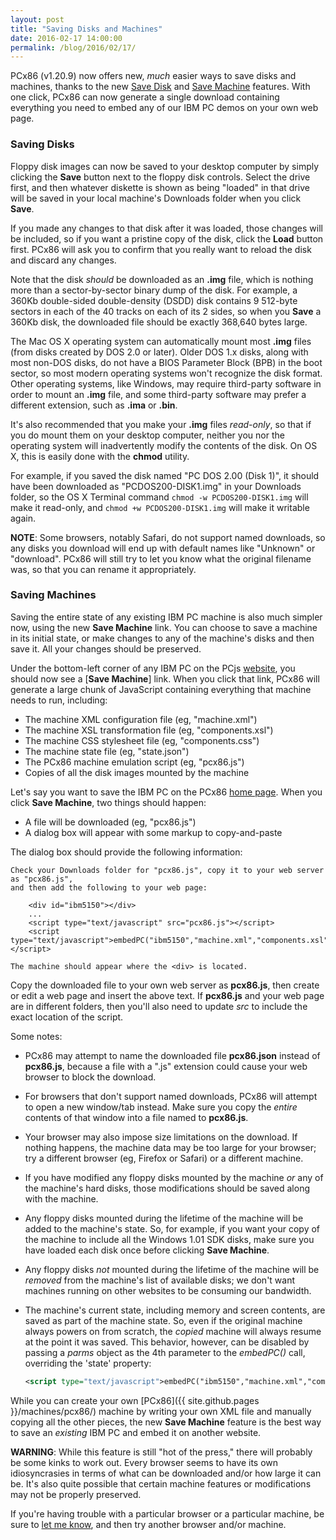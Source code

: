 ```yaml
---
layout: post
title: "Saving Disks and Machines"
date: 2016-02-17 14:00:00
permalink: /blog/2016/02/17/
---
```


PCx86 (v1.20.9) now offers new, *much* easier ways to save disks and machines, thanks to the new
[Save Disk](/blog/2016/02/17/#saving-disks) and [Save Machine](/blog/2016/02/17/#saving-machines) features.
With one click, PCx86 can now generate a single download containing everything you need to embed any of our
IBM PC demos on your own web page.

### Saving Disks

Floppy disk images can now be saved to your desktop computer by simply clicking the **Save** button next
to the floppy disk controls.  Select the drive first, and then whatever diskette is shown as being "loaded"
in that drive will be saved in your local machine's Downloads folder when you click **Save**.

If you made any changes to that disk after it was loaded, those changes will be included, so if you want a pristine
copy of the disk, click the **Load** button first.  PCx86 will ask you to confirm that you really want to reload the
disk and discard any changes.

Note that the disk *should* be downloaded as an **.img** file, which is nothing more than a sector-by-sector binary
dump of the disk.  For example, a 360Kb double-sided double-density (DSDD) disk contains 9 512-byte sectors in each
of the 40 tracks on each of its 2 sides, so when you **Save** a 360Kb disk, the downloaded file should be exactly
368,640 bytes large.

The Mac OS X operating system can automatically mount most **.img** files (from disks created by DOS 2.0 or later).
Older DOS 1.x disks, along with most non-DOS disks, do not have a BIOS Parameter Block (BPB) in the boot sector, so
most modern operating systems won't recognize the disk format.  Other operating systems, like Windows, may require
third-party software in order to mount an **.img** file, and some third-party software may prefer a different extension,
such as **.ima** or **.bin**.

It's also recommended that you make your **.img** files *read-only*, so that if you do mount them on your desktop
computer, neither you nor the operating system will inadvertently modify the contents of the disk.  On OS X, this is
easily done with the **chmod** utility.

For example, if you saved the disk named "PC DOS 2.00 (Disk 1)", it should have been downloaded as "PCDOS200-DISK1.img"
in your Downloads folder, so the OS X Terminal command `chmod -w PCDOS200-DISK1.img` will make it read-only, and
`chmod +w PCDOS200-DISK1.img` will make it writable again.

**NOTE**: Some browsers, notably Safari, do not support named downloads, so any disks you download will end up
with default names like "Unknown" or "download".  PCx86 will still try to let you know what the original filename was,
so that you can rename it appropriately.

### Saving Machines

Saving the entire state of any existing IBM PC machine is also much simpler now, using the new **Save Machine** link.
You can choose to save a machine in its initial state, or make changes to any of the machine's disks and then save it.
All your changes should be preserved.

Under the bottom-left corner of any IBM PC on the PCjs [website](/), you should now see a
[**Save Machine**] link.  When you click that link, PCx86 will generate a large chunk of JavaScript containing
everything that machine needs to run, including:

 * The machine XML configuration file (eg, "machine.xml")
 * The machine XSL transformation file (eg, "components.xsl")
 * The machine CSS stylesheet file (eg, "components.css")
 * The machine state file (eg, "state.json")
 * The PCx86 machine emulation script (eg, "pcx86.js")
 * Copies of all the disk images mounted by the machine

Let's say you want to save the IBM PC on the PCx86 [home page](/).  When you click **Save Machine**, two things should
happen:

 * A file will be downloaded (eg, "pcx86.js")
 * A dialog box will appear with some markup to copy-and-paste

The dialog box should provide the following information:

	Check your Downloads folder for "pcx86.js", copy it to your web server as "pcx86.js",
	and then add the following to your web page:

	    <div id="ibm5150"></div>
	    ...
	    <script type="text/javascript" src="pcx86.js"></script>
	    <script type="text/javascript">embedPC("ibm5150","machine.xml","components.xsl");</script>
	
	The machine should appear where the <div> is located.

Copy the downloaded file to your own web server as **pcx86.js**, then create or edit a web page and insert the above text.
If **pcx86.js** and your web page are in different folders, then you'll also need to update *src* to include the exact
location of the script.

Some notes:

 * PCx86 may attempt to name the downloaded file **pcx86.json** instead of **pcx86.js**, because a file with a ".js"
 extension could cause your web browser to block the download.
 
 * For browsers that don't support named downloads, PCx86 will attempt to open a new window/tab instead.  Make sure
 you copy the *entire* contents of that window into a file named to **pcx86.js**.
 
 * Your browser may also impose size limitations on the download.  If nothing happens, the machine data may be too
 large for your browser; try a different browser (eg, Firefox or Safari) or a different machine.

 * If you have modified any floppy disks mounted by the machine *or* any of the machine's hard disks, those
 modifications should be saved along with the machine.
 
 * Any floppy disks mounted during the lifetime of the machine will be added to the machine's state.  So, for example,
 if you want your copy of the machine to include all the Windows 1.01 SDK disks, make sure you have loaded each disk
 once before clicking **Save Machine**.
 
 * Any floppy disks *not* mounted during the lifetime of the machine will be *removed* from the machine's list of
 available disks; we don't want machines running on other websites to be consuming our bandwidth.

 * The machine's current state, including memory and screen contents, are saved as part of the machine state.
 So, even if the original machine always powers on from scratch, the *copied* machine will always resume at the point
 it was saved.  This behavior, however, can be disabled by passing a *parms* object as the 4th parameter to the
 *embedPC()* call, overriding the 'state' property:

	```xml
	<script type="text/javascript">embedPC("ibm5150","machine.xml","components.xsl","{state:null}");</script>
	```

While you can create your own [PCx86]({{ site.github.pages }}/machines/pcx86/) machine by writing your own XML
file and manually copying all the other pieces, the new **Save Machine** feature is the best way to save an *existing*
IBM PC and embed it on another website.

**WARNING**: While this feature is still "hot of the press," there will probably be some kinks to work out.  Every
browser seems to have its own idiosyncrasies in terms of what can be downloaded and/or how large it can be.  It's
also quite possible that certain machine features or modifications may not be properly preserved.

If you're having trouble with a particular browser or a particular machine, be sure to
[let me know](mailto:Jeff@pcjs.org), and then try another browser and/or machine.

